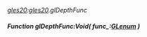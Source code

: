 _[gles20](../../modules/gles20/gles20-module.md):[gles20](../../modules/gles20/gles20-module.md).glDepthFunc_
##### Function glDepthFunc:Void( func_:[GLenum](../../modules/gles20/gles20-glenum.md) )
